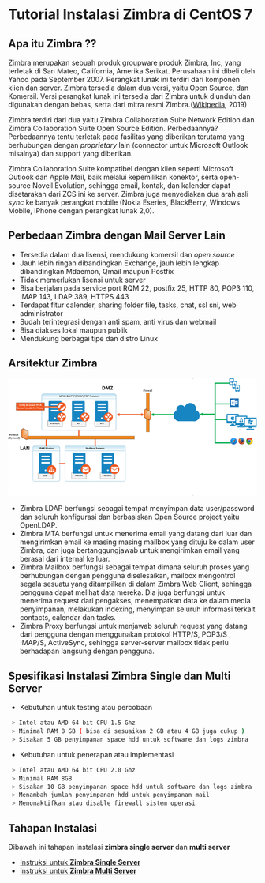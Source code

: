 # Tutorial Instalasi Zimbra di CentOS 7

## Apa itu Zimbra ??

Zimbra merupakan sebuah produk groupware produk Zimbra, Inc, yang terletak di San Mateo, California, Amerika Serikat. Perusahaan ini dibeli oleh Yahoo pada September 2007. Perangkat lunak ini terdiri dari komponen klien dan server. Zimbra tersedia dalam dua versi, yaitu Open Source, dan Komersil. Versi perangkat lunak ini tersedia dari Zimbra untuk diunduh dan digunakan dengan bebas, serta dari mitra resmi Zimbra.([Wikipedia](https://id.wikipedia.org/wiki/Zimbra), 2019)

Zimbra terdiri dari dua yaitu Zimbra Collaboration Suite Network Edition dan Zimbra Collaboration Suite Open Source Edition. Perbedaannya? Perbedaannya tentu terletak pada fasilitas yang diberikan terutama yang berhubungan dengan *proprietary* lain (connector untuk Microsoft Outlook misalnya) dan support yang diberikan.

Zimbra Collaboration Suite kompatibel dengan klien seperti Microsoft Outlook dan Apple Mail, baik melalui kepemilikan konektor, serta open-source Novell Evolution, sehingga email, kontak, dan kalender dapat disetarakan dari ZCS ini ke server. Zimbra juga menyediakan dua arah asli *sync* ke banyak perangkat mobile (Nokia Eseries, BlackBerry, Windows Mobile, iPhone dengan perangkat lunak 2,0).

## Perbedaan Zimbra dengan Mail Server Lain

* Tersedia dalam dua lisensi, mendukung komersil dan *open source*
* Jauh lebih ringan dibandingkan Exchange, jauh lebih lengkap dibandingkan Mdaemon, Qmail maupun Postfix
* Tidak memerlukan lisensi untuk server
* Bisa berjalan pada service port RQM 22, postfix 25, HTTP 80, POP3 110, IMAP 143, LDAP 389, HTTPS 443
* Terdapat fitur calender, sharing folder file, tasks, chat, ssl sni, web administrator
* Sudah terintegrasi dengan anti spam, anti virus dan webmail
* Bisa diakses lokal maupun publik
* Mendukung berbagai tipe dan distro Linux

## Arsitektur Zimbra

![gambar](https://github.com/AchmadF22/Tutorial-Zimbra/blob/master/Sample-Arsitektur-Zimbra.png)

* Zimbra LDAP berfungsi sebagai tempat menyimpan data user/password dan seluruh konfigurasi dan berbasiskan Open Source project yaitu OpenLDAP.
* Zimbra MTA berfungsi untuk menerima email yang datang dari luar dan mengirimkan email ke masing masing mailbox yang dituju ke dalam user Zimbra, dan juga bertanggungjawab untuk mengirimkan email yang berasal dari internal ke luar.
* Zimbra Mailbox berfungsi sebagai tempat dimana seluruh proses yang berhubungan dengan pengguna diselesaikan, mailbox mengontrol segala sesuatu yang ditampilkan di dalam Zimbra Web Client, sehingga pengguna dapat melihat data mereka. Dia juga berfungsi untuk menerima request dari pengakses, menempatkan data ke dalam media penyimpanan, melakukan indexing, menyimpan seluruh informasi terkait contacts, calendar dan tasks.
* Zimbra Proxy berfungsi untuk menjawab seluruh request yang datang dari pengguna dengan menggunakan protokol HTTP/S, POP3/S , IMAP/S, ActiveSync, sehingga server-server mailbox tidak perlu berhadapan langsung dengan pengguna.

## Spesifikasi Instalasi Zimbra Single dan Multi Server

* Kebutuhan untuk testing atau percobaan
```bash
 > Intel atau AMD 64 bit CPU 1.5 Ghz
 > Minimal RAM 8 GB ( bisa di sesuaikan 2 GB atau 4 GB juga cukup )
 > Sisakan 5 GB penyimpanan space hdd untuk software dan logs zimbra
```
* Kebutuhan untuk penerapan atau implementasi
```bash 
 > Intel atau AMD 64 bit CPU 2.0 Ghz
 > Minimal RAM 8GB
 > Sisakan 10 GB penyimpanan space hdd untuk software dan logs zimbra
 > Menambah jumlah penyimpanan hdd untuk penyimpanan mail
 > Menonaktifkan atau disable firewall sistem operasi
```

## Tahapan Instalasi

Dibawah ini tahapan instalasi **zimbra single server** dan **multi server** 
- [Instruksi untuk **Zimbra Single Server**](https://github.com/ProjectOprec/Tutorial-Zimbra/blob/master/Instalasi-Single-Server-Zimbra.md)
- [Instruksi untuk **Zimbra Multi Server**](https://github.com/ProjectOprec/Tutorial-Zimbra/blob/master/Instalasi-Multi-Server-Zimbra.md)
